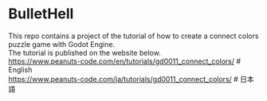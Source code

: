 # BulletHell
This repo contains a project of the tutorial of how to create a connect colors puzzle game with Godot Engine.<br>
The tutorial is published on the website below.<br>
https://www.peanuts-code.com/en/tutorials/gd0011_connect_colors/ # English<br>
https://www.peanuts-code.com/ja/tutorials/gd0011_connect_colors/ # 日本語<br>
